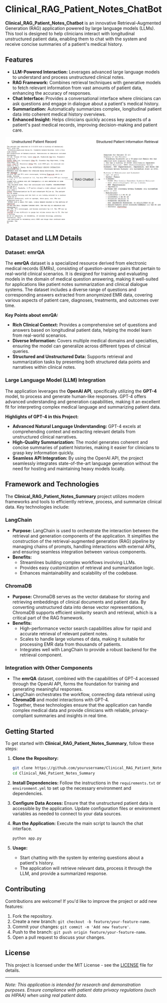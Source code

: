 # Clinical_RAG_Patient_Notes_ChatBot

**Clinical_RAG_Patient_Notes_Chatbot** is an innovative Retrieval-Augmented Generation (RAG) application powered by large language models (LLMs). This tool is designed to help clinicians interact with longitudinal unstructured patient data, enabling them to chat with the system and receive concise summaries of a patient's medical history.

## Features

- **LLM-Powered Interaction:** Leverages advanced large language models to understand and process unstructured clinical notes.
- **RAG Framework:** Combines retrieval techniques with generative models to fetch relevant information from vast amounts of patient data, enhancing the accuracy of responses.
- **Chat Interface:** Provides a conversational interface where clinicians can ask questions and engage in dialogue about a patient's medical history.
- **Summarization:** Automatically summarizes complex, longitudinal patient data into coherent medical history overviews.
- **Enhanced Insight:** Helps clinicians quickly access key aspects of a patient's past medical records, improving decision-making and patient care.
  
![Unstructured Data Diagram](Images/flow.png)





## Dataset and LLM Details

### Dataset: emrQA

The **emrQA** dataset is a specialized resource derived from electronic medical records (EMRs), consisting of question-answer pairs that pertain to real-world clinical scenarios. It is designed for training and evaluating models in the domain of medical question answering, making it well-suited for applications like patient notes summarization and clinical dialogue systems. The dataset includes a diverse range of questions and corresponding answers extracted from anonymized EMR data, covering various aspects of patient care, diagnoses, treatments, and outcomes over time.

**Key Points about emrQA:**
- **Rich Clinical Context:** Provides a comprehensive set of questions and answers based on longitudinal patient data, helping the model learn from real-world scenarios.
- **Diverse Information:** Covers multiple medical domains and specialties, ensuring the model can generalize across different types of clinical queries.
- **Structured and Unstructured Data:** Supports retrieval and summarization tasks by presenting both structured data points and narratives within clinical notes.

### Large Language Model (LLM) Integration

The application leverages the **OpenAI API**, specifically utilizing the **GPT-4** model, to process and generate human-like responses. GPT-4 offers advanced understanding and generation capabilities, making it an excellent fit for interpreting complex medical language and summarizing patient data.

**Highlights of GPT-4 in this Project:**
- **Advanced Natural Language Understanding:** GPT-4 excels at comprehending context and extracting relevant details from unstructured clinical narratives.
- **High-Quality Summarization:** The model generates coherent and concise summaries of patient histories, making it easier for clinicians to grasp key information quickly.
- **Seamless API Integration:** By using the OpenAI API, the project seamlessly integrates state-of-the-art language generation without the need for hosting and maintaining heavy models locally.

## Framework and Technologies

The **Clinical_RAG_Patient_Notes_Summary** project utilizes modern frameworks and tools to efficiently retrieve, process, and summarize clinical data. Key technologies include:

### LangChain
- **Purpose:** LangChain is used to orchestrate the interaction between the retrieval and generation components of the application. It simplifies the construction of the retrieval-augmented generation (RAG) pipeline by managing chains of prompts, handling interactions with external APIs, and ensuring seamless integration between various components.
- **Benefits:** 
  - Streamlines building complex workflows involving LLMs.
  - Provides easy customization of retrieval and summarization logic.
  - Enhances maintainability and scalability of the codebase.

### ChromaDB
- **Purpose:** ChromaDB serves as the vector database for storing and retrieving embeddings of clinical documents and patient data. By converting unstructured data into dense vector representations, ChromaDB supports efficient similarity search and retrieval, which is a critical part of the RAG framework.
- **Benefits:**
  - High-performance vector search capabilities allow for rapid and accurate retrieval of relevant patient notes.
  - Scales to handle large volumes of data, making it suitable for processing EMR data from thousands of patients.
  - Integrates well with LangChain to provide a robust backend for the retrieval component.

### Integration with Other Components
- The **emrQA** dataset, combined with the capabilities of GPT-4 accessed through the OpenAI API, forms the foundation for training and generating meaningful responses.
- LangChain orchestrates the workflow, connecting data retrieval using **ChromaDB** and model interactions with GPT-4.
- Together, these technologies ensure that the application can handle complex medical data and provide clinicians with reliable, privacy-compliant summaries and insights in real time.

## Getting Started

To get started with **Clinical_RAG_Patient_Notes_Summary**, follow these steps:

1. **Clone the Repository:**
   ```bash
   git clone https://github.com/yourusername/Clinical_RAG_Patient_Notes_Summary.git
   cd Clinical_RAG_Patient_Notes_Summary
   ```

2. **Install Dependencies:**
   Follow the instructions in the `requirements.txt` or `environment.yml` to set up the necessary environment and dependencies.

3. **Configure Data Access:**
   Ensure that the unstructured patient data is accessible by the application. Update configuration files or environment variables as needed to connect to your data sources.

4. **Run the Application:**
   Execute the main script to launch the chat interface.
   ```bash
   python app.py
   ```

5. **Usage:**
   - Start chatting with the system by entering questions about a patient's history.
   - The application will retrieve relevant data, process it through the LLM, and provide a summarized response.

## Contributing

Contributions are welcome! If you'd like to improve the project or add new features:

1. Fork the repository.
2. Create a new branch: `git checkout -b feature/your-feature-name`.
3. Commit your changes: `git commit -m 'Add new feature'`.
4. Push to the branch: `git push origin feature/your-feature-name`.
5. Open a pull request to discuss your changes.

## License

This project is licensed under the MIT License - see the [LICENSE](LICENSE) file for details.

---

*Note: This application is intended for research and demonstration purposes. Ensure compliance with patient data privacy regulations (such as HIPAA) when using real patient data.*
